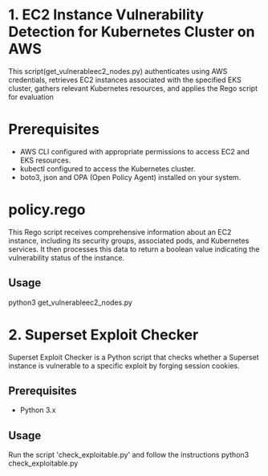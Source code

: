 
# 1. EC2 Instance Vulnerability Detection for Kubernetes Cluster on AWS

This script(get_vulnerableec2_nodes.py) authenticates using AWS credentials, retrieves EC2 instances associated with the specified EKS cluster, gathers relevant Kubernetes resources, and applies the Rego script for evaluation

# Prerequisites
- AWS CLI configured with appropriate permissions to access EC2 and EKS resources.
- kubectl configured to access the Kubernetes cluster.
- boto3, json and OPA (Open Policy Agent) installed on your system.

# policy.rego
This Rego script receives comprehensive information about an EC2 instance, including its security groups, associated pods, and Kubernetes services. It then processes this data to return a boolean value indicating the vulnerability status of the instance.

## Usage
python3 get_vulnerableec2_nodes.py

# 2. Superset Exploit Checker
Superset Exploit Checker is a Python script that checks whether a Superset instance is vulnerable to a specific exploit by forging session cookies.

## Prerequisites

- Python 3.x

## Usage
Run the script 'check_exploitable.py' and follow the instructions
python3 check_exploitable.py





